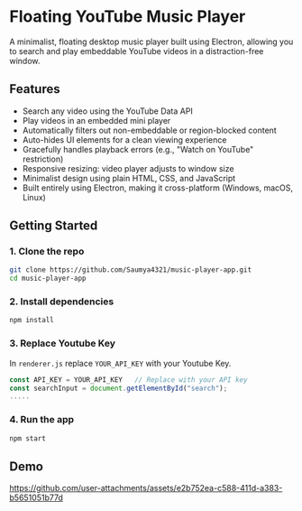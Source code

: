 # Floating YouTube Music Player

A minimalist, floating desktop music player built using Electron, allowing you to search and play embeddable YouTube videos in a distraction-free window.


## Features

- Search any video using the YouTube Data API
- Play videos in an embedded mini player
- Automatically filters out non-embeddable or region-blocked content
- Auto-hides UI elements for a clean viewing experience
- Gracefully handles playback errors (e.g., "Watch on YouTube" restriction)
- Responsive resizing: video player adjusts to window size
- Minimalist design using plain HTML, CSS, and JavaScript
- Built entirely using Electron, making it cross-platform (Windows, macOS, Linux)




## Getting Started

### 1. Clone the repo

```bash
git clone https://github.com/Saumya4321/music-player-app.git
cd music-player-app
```
### 2. Install dependencies
```bash
npm install
```
### 3. Replace Youtube Key
In ```renderer.js``` replace ```YOUR_API_KEY``` with your Youtube Key.
```renderer.js
const API_KEY = YOUR_API_KEY   // Replace with your API key
const searchInput = document.getElementById("search");
.....

```

### 4. Run the app
```bash
npm start
```

## Demo


https://github.com/user-attachments/assets/e2b752ea-c588-411d-a383-b5651051b77d


